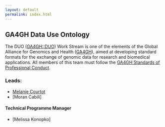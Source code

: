 ```yaml
---
layout: default
permalink: index.html
---
```


## GA4GH Data Use Ontology

The DUO ([GA4GH::DUO](http://ga4gh-duo.github.io)) Work Stream is one of the elements of the Global Alliance for Genomics and Health ([GA4GH](http://ga4gh.org)), aimed at developing standard formats for the exchange of genomic data for research and biomedical applications.  All members of this team must follow the [GA4GH Standards of Professional Conduct]( https://www.ga4gh.org/docs/GA4GH-Standards-for-Professional-Conduct_22-Jan-2018.pdf).

### Leads:
- [Melanie Courtot](http://purl.org/net/mcourtot)
- [Moran Cabili]

#### Technical Programme Manager

- [Melissa Konopko]
